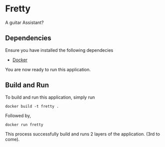 # Fretty

A guitar Assistant?

## Dependencies

Ensure you have installed the following dependecies

- [Docker](https://docs.docker.com/get-docker/)

You are now ready to run this application.

## Build and Run

To build and run this application, simply run

    docker build -t fretty .

Followed by,

    docker run fretty

This process successfully build and runs 2 layers
of the application. (3rd to come).
